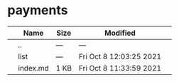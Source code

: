payments
========

<table><thead><tr class="header"><th></th><th>Name</th><th>Size</th><th>Modified</th><th></th></tr></thead><tbody><tr class="odd"><td></td><td><span class="goup">..</span></td><td>—</td><td>—</td><td></td></tr><tr class="even"><td></td><td><span class="name">list</span></td><td>—</td><td>Fri Oct 8 12:03:25 2021</td><td></td></tr><tr class="odd"><td></td><td><span class="name">index.md</span></td><td>1 KB</td><td>Fri Oct 8 11:33:59 2021</td><td></td></tr></tbody></table>
